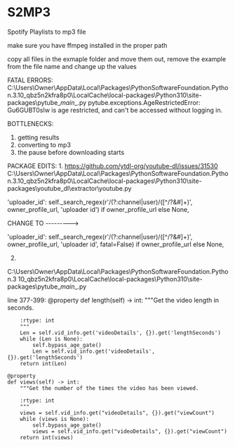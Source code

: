 # S2MP3
Spotify Playlists to mp3 file

make sure you have ffmpeg installed in the proper path

copy all files in the exmaple folder and move them out, remove the example from the file name and change up the values

FATAL ERRORS:
C:\Users\Owner\AppData\Local\Packages\PythonSoftwareFoundation.Python.3.10_qbz5n2kfra8p0\LocalCache\local-packages\Python310\site-packages\pytube\__main__.py
pytube.exceptions.AgeRestrictedError: Gu6GUBT0sIw is age restricted, and can't be accessed without logging in.

BOTTLENECKS:
1. getting results
2. converting to mp3 
3. the pause before downloading starts

PACKAGE EDITS:
1. 
https://github.com/ytdl-org/youtube-dl/issues/31530
C:\Users\Owner\AppData\Local\Packages\PythonSoftwareFoundation.Python.3.10_qbz5n2kfra8p0\LocalCache\local-packages\Python310\site-packages\youtube_dl\extractor\youtube.py

'uploader_id': self._search_regex(r'/(?:channel|user)/([^/?&#]+)', owner_profile_url, 'uploader id') if owner_profile_url else None,

CHANGE TO --------->

'uploader_id': self._search_regex(r'/(?:channel|user)/([^/?&#]+)', owner_profile_url, 'uploader id', fatal=False) if owner_profile_url else None,

2. 
C:\Users\Owner\AppData\Local\Packages\PythonSoftwareFoundation.Python.3 10_qbz5n2kfra8p0\LocalCache\local-packages\Python310\site-packages\pytube\__main__.py

line 377-399:
    @property
    def length(self) -> int:
        """Get the video length in seconds.

        :rtype: int
        """
        Len = self.vid_info.get('videoDetails', {}).get('lengthSeconds')
        while (Len is None):
            self.bypass_age_gate()
            Len = self.vid_info.get('videoDetails', {}).get('lengthSeconds')
        return int(Len)

    @property
    def views(self) -> int:
        """Get the number of the times the video has been viewed.

        :rtype: int
        """
        views = self.vid_info.get("videoDetails", {}).get("viewCount")
        while (views is None):
            self.bypass_age_gate()
            views = self.vid_info.get("videoDetails", {}).get("viewCount")
        return int(views)
